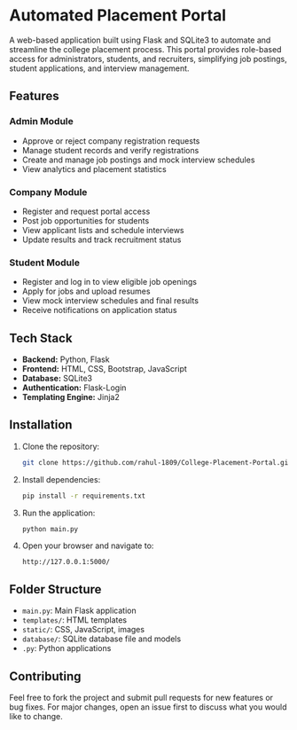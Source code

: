# Automated Placement Portal

A web-based application built using Flask and SQLite3 to automate and streamline the college placement process. This portal provides role-based access for administrators, students, and recruiters, simplifying job postings, student applications, and interview management.

## Features

### Admin Module

* Approve or reject company registration requests
* Manage student records and verify registrations
* Create and manage job postings and mock interview schedules
* View analytics and placement statistics

### Company Module

* Register and request portal access
* Post job opportunities for students
* View applicant lists and schedule interviews
* Update results and track recruitment status

### Student Module

* Register and log in to view eligible job openings
* Apply for jobs and upload resumes
* View mock interview schedules and final results
* Receive notifications on application status

## Tech Stack

* **Backend:** Python, Flask
* **Frontend:** HTML, CSS, Bootstrap, JavaScript
* **Database:** SQLite3
* **Authentication:** Flask-Login
* **Templating Engine:** Jinja2

## Installation

1. Clone the repository:

   ```bash
   git clone https://github.com/rahul-1809/College-Placement-Portal.git
   ```

2. Install dependencies:

   ```bash
   pip install -r requirements.txt
   ```

3. Run the application:

   ```bash
   python main.py
   ```

4. Open your browser and navigate to:

   ```
   http://127.0.0.1:5000/
   ```

## Folder Structure

* `main.py`: Main Flask application
* `templates/`: HTML templates
* `static/`: CSS, JavaScript, images
* `database/`: SQLite database file and models
* `.py`: Python applications

## Contributing

Feel free to fork the project and submit pull requests for new features or bug fixes. For major changes, open an issue first to discuss what you would like to change.

